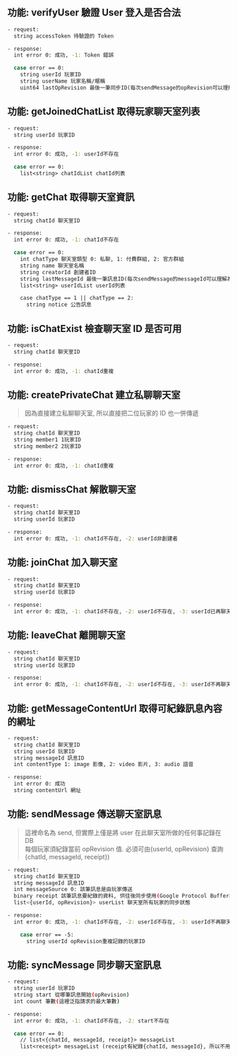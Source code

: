 ﻿## 功能: verifyUser 驗證 User 登入是否合法

```bash
- request:
  string accessToken 待驗證的 Token
```

```bash
- response:
  int error 0: 成功, -1: Token 錯誤

  case error == 0:
    string userId 玩家ID
    string userName 玩家名稱/暱稱
    uint64 lastOpRevision 最後一筆同步ID(每次sendMessage的opRevision可以理解為lastOpRevision, 初始值為0)
```

## 功能: getJoinedChatList 取得玩家聊天室列表

```bash
- request:
  string userId 玩家ID
```

```bash
- response:
  int error 0: 成功, -1: userId不存在

  case error == 0:
    list<string> chatIdList chatId列表
```

## 功能: getChat 取得聊天室資訊

```bash
- request:
  string chatId 聊天室ID
```

```bash
- response:
  int error 0: 成功, -1: chatId不存在

  case error == 0:
    int chatType 聊天室類型 0: 私聊, 1: 付費群組, 2: 官方群組
    string name 聊天室名稱
    string creatorId 創建者ID
    string lastMessageId 最後一筆訊息ID(每次sendMessage的messageId可以理解為lastMessageId)
    list<string> userIdList userId列表

    case chatType == 1 || chatType == 2:
      string notice 公告訊息
```

## 功能: isChatExist 檢查聊天室 ID 是否可用

```bash
- request:
  string chatId 聊天室ID
```

```bash
- response:
  int error 0: 成功, -1: chatId重複
```

## 功能: createPrivateChat 建立私聊聊天室

> 因為直接建立私聊聊天室, 所以直接把二位玩家的 ID 也一併傳遞

```bash
- request:
  string chatId 聊天室ID
  string member1 1玩家ID
  string member2 2玩家ID
```

```bash
- response:
  int error 0: 成功, -1: chatId重複
```

## 功能: dismissChat 解散聊天室

```bash
- request:
  string chatId 聊天室ID
  string userId 玩家ID
```

```bash
- response:
  int error 0: 成功, -1: chatId不存在, -2: userId非創建者
```

## 功能: joinChat 加入聊天室

```bash
- request:
  string chatId 聊天室ID
  string userId 玩家ID
```

```bash
- response:
  int error 0: 成功, -1: chatId不存在, -2: userId不存在, -3: userId已再聊天室
```

## 功能: leaveChat 離開聊天室

```bash
- request:
  string chatId 聊天室ID
  string userId 玩家ID
```

```bash
- response:
  int error 0: 成功, -1: chatId不存在, -2: userId不存在, -3: userId不再聊天室
```

## 功能: getMessageContentUrl 取得可紀錄訊息內容的網址

```bash
- request:
  string chatId 聊天室ID
  string userId 玩家ID
  string messageId 訊息ID
  int contentType 1: image 影像, 2: video 影片, 3: audio 語音
```

```bash
- response:
  int error 0: 成功
  string contentUrl 網址
```

## 功能: sendMessage 傳送聊天室訊息
> 這裡命名為 send, 但實際上僅是將 user 在此聊天室所做的任何事記錄在 DB\
> 每個玩家須紀錄當前 opRevision 值. 必須可由{userId, opRevision} 查詢 {chatId, messageId, receipt})

```bash
- request:
  string chatId 聊天室ID
  string messageId 訊息ID
  int messageSource 0: 該筆訊息是由玩家傳送
  binary receipt 該筆訊息要紀錄的資料, 供往後同步使用(Google Protocol Buffer格式)
  list<{userId, opRevision}> userList 聊天室所有玩家的同步狀態
```

```bash
- response:
  int error 0: 成功, -1: chatId不存在, -2: userId不存在, -3: userId不再聊天室, -4: messageId重複記錄, -5: opRevision重複記錄, -6: 被禁言/封鎖

    case error == -5:
      string userId opRevision重複記錄的玩家ID
```

## 功能: syncMessage 同步聊天室訊息

```bash
- request:
  string userId 玩家ID
  string start 從哪筆訊息開始(opRevision)
  int count 筆數(這裡泛指請求的最大筆數)
```

```bash
- response:
  int error 0: 成功, -1: chatId不存在, -2: start不存在

  case error == 0:
    // list<{chatId, messageId, receipt}> messageList
    list<receipt> messageList (receipt有紀錄{chatId, messageId}, 所以不用再另外給)
```
